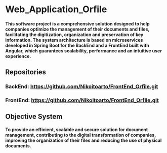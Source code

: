 # Web_Application_Orfile
#### This software project is a comprehensive solution designed to help companies optimize the management of their documents and files, facilitating the digitization, organization and preservation of key information. The system architecture is based on microservices developed in Spring Boot for the BackEnd and a FrontEnd built with Angular, which guarantees scalability, performance and an intuitive user experience.

## Repositories
### BackEnd: https://github.com/Nikoitoarto/FrontEnd_Orfile.git
####
### FrontEnd: https://github.com/Nikoitoarto/FrontEnd_Orfile.git
####

## Objective System
#### To provide an efficient, scalable and secure solution for document management, contributing to the digital transformation of companies, improving the organization of their files and reducing the use of physical documents.

